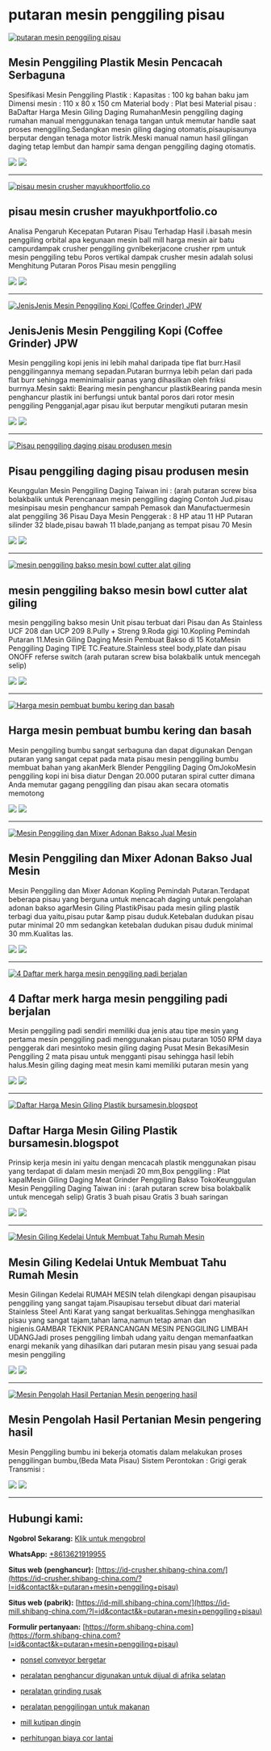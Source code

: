 # putaran mesin penggiling pisau

<a href="https://swt.shibang-china.com/?l=id&img&k=putaran+mesin+penggiling+pisau" target="_blank">![putaran mesin penggiling pisau](http://static.shibang-china.com/all-800x300/697.jpg)</a>

## Mesin Penggiling Plastik Mesin Pencacah Serbaguna
Spesifikasi Mesin Penggiling Plastik : Kapasitas : 100 kg bahan baku jam Dimensi mesin : 110 x 80 x 150 cm Material body : Plat besi Material pisau : BaDaftar Harga Mesin Giling Daging RumahanMesin penggiling daging rumahan manual menggunakan tenaga tangan untuk memutar handle saat proses menggiling.Sedangkan mesin giling daging otomatis,pisaupisaunya berputar dengan tenaga motor listrik.Meski manual namun hasil gilingan daging tetap lembut dan hampir sama dengan penggiling daging otomatis.


<a href="https://whatsapp.shibangsoft.com/WhatsApp.php" target="_blank" title="WhatsApp">![](http://static.shibang-china.com/icon/whatsapp.png)</a> <a href="https://swt.shibang-china.com/?l=id&icon&k=putaran+mesin+penggiling+pisau" target="_blank">![](http://static.shibang-china.com/icon/chat-id.png)</a>

---

<a href="https://swt.shibang-china.com/?l=id&img&k=putaran+mesin+penggiling+pisau" target="_blank">![pisau mesin crusher mayukhportfolio.co](http://static.shibang-china.com/all-800x300/878.jpg)</a>

## pisau mesin crusher mayukhportfolio.co
Analisa Pengaruh Kecepatan Putaran Pisau Terhadap Hasil i.basah mesin penggiling orbital apa kegunaan mesin ball mill harga mesin air batu campurdampak crusher penggiling gvnlbekerjacone crusher rpm untuk mesin penggiling tebu Poros vertikal dampak crusher mesin adalah solusi Menghitung Putaran Poros Pisau mesin penggiling


<a href="https://whatsapp.shibangsoft.com/WhatsApp.php" target="_blank" title="WhatsApp">![](http://static.shibang-china.com/icon/whatsapp.png)</a> <a href="https://swt.shibang-china.com/?l=id&icon&k=putaran+mesin+penggiling+pisau" target="_blank">![](http://static.shibang-china.com/icon/chat-id.png)</a>

---

<a href="https://swt.shibang-china.com/?l=id&img&k=putaran+mesin+penggiling+pisau" target="_blank">![JenisJenis Mesin Penggiling Kopi (Coffee Grinder) JPW](http://static.shibang-china.com/all-800x300/604.jpg)</a>

## JenisJenis Mesin Penggiling Kopi (Coffee Grinder) JPW
Mesin penggiling kopi jenis ini lebih mahal daripada tipe flat burr.Hasil penggilingannya memang sepadan.Putaran burrnya lebih pelan dari pada flat burr sehingga meminimalisir panas yang dihasilkan oleh friksi burrnya.Mesin sakti: Bearing mesin penghancur plastikBearing panda mesin penghancur plastik ini berfungsi untuk bantal poros dari rotor mesin penggiling Pengganjal,agar pisau ikut berputar mengikuti putaran mesin


<a href="https://whatsapp.shibangsoft.com/WhatsApp.php" target="_blank" title="WhatsApp">![](http://static.shibang-china.com/icon/whatsapp.png)</a> <a href="https://swt.shibang-china.com/?l=id&icon&k=putaran+mesin+penggiling+pisau" target="_blank">![](http://static.shibang-china.com/icon/chat-id.png)</a>

---

<a href="https://swt.shibang-china.com/?l=id&img&k=putaran+mesin+penggiling+pisau" target="_blank">![Pisau penggiling daging pisau produsen mesin](http://static.shibang-china.com/all-800x300/1080.jpg)</a>

## Pisau penggiling daging pisau produsen mesin
Keunggulan Mesin Penggiling Daging Taiwan ini : (arah putaran screw bisa bolakbalik untuk Perencanaan mesin penggiling daging Contoh Jud.pisau mesinpisau mesin penghancur sampah Pemasok dan Manufactuermesin alat penggiling 36 Pisau Daya Mesin Penggerak : 8 HP atau 11 HP Putaran silinder 32 blade,pisau bawah 11 blade,panjang as tempat pisau 70 Mesin


<a href="https://whatsapp.shibangsoft.com/WhatsApp.php" target="_blank" title="WhatsApp">![](http://static.shibang-china.com/icon/whatsapp.png)</a> <a href="https://swt.shibang-china.com/?l=id&icon&k=putaran+mesin+penggiling+pisau" target="_blank">![](http://static.shibang-china.com/icon/chat-id.png)</a>

---

<a href="https://swt.shibang-china.com/?l=id&img&k=putaran+mesin+penggiling+pisau" target="_blank">![mesin penggiling bakso mesin bowl cutter alat giling](http://static.shibang-china.com/all-800x300/1112.jpg)</a>

## mesin penggiling bakso mesin bowl cutter alat giling
mesin penggiling bakso mesin Unit pisau terbuat dari Pisau dan As Stainless UCF 208 dan UCP 209 8.Pully + Streng 9.Roda gigi 10.Kopling Pemindah Putaran 11.Mesin Giling Daging Mesin Pembuat Bakso di 15 KotaMesin Penggiling Daging TIPE TC.Feature.Stainless steel body,plate dan pisau ONOFF referse switch (arah putaran screw bisa bolakbalik untuk mencegah selip)


<a href="https://whatsapp.shibangsoft.com/WhatsApp.php" target="_blank" title="WhatsApp">![](http://static.shibang-china.com/icon/whatsapp.png)</a> <a href="https://swt.shibang-china.com/?l=id&icon&k=putaran+mesin+penggiling+pisau" target="_blank">![](http://static.shibang-china.com/icon/chat-id.png)</a>

---

<a href="https://swt.shibang-china.com/?l=id&img&k=putaran+mesin+penggiling+pisau" target="_blank">![Harga mesin pembuat bumbu kering dan basah](http://static.shibang-china.com/all-800x300/1446.jpg)</a>

## Harga mesin pembuat bumbu kering dan basah
Mesin penggiling bumbu sangat serbaguna dan dapat digunakan Dengan putaran yang sangat cepat pada mata pisau mesin penggiling bumbu membuat bahan yang akanMerk Blender Penggiling Daging OmJokoMesin penggiling kopi ini bisa diatur Dengan 20.000 putaran spiral cutter dimana Anda memutar gagang penggiling dan pisau akan secara otomatis memotong


<a href="https://whatsapp.shibangsoft.com/WhatsApp.php" target="_blank" title="WhatsApp">![](http://static.shibang-china.com/icon/whatsapp.png)</a> <a href="https://swt.shibang-china.com/?l=id&icon&k=putaran+mesin+penggiling+pisau" target="_blank">![](http://static.shibang-china.com/icon/chat-id.png)</a>

---

<a href="https://swt.shibang-china.com/?l=id&img&k=putaran+mesin+penggiling+pisau" target="_blank">![Mesin Penggiling dan Mixer Adonan Bakso Jual Mesin](http://static.shibang-china.com/all-800x300/655.jpg)</a>

## Mesin Penggiling dan Mixer Adonan Bakso Jual Mesin
Mesin Penggiling dan Mixer Adonan Kopling Pemindah Putaran.Terdapat beberapa pisau yang berguna untuk mencacah daging untuk pengolahan adonan bakso agarMesin Giling PlastikPisau pada mesin giling plastik terbagi dua yaitu,pisau putar &amp pisau duduk.Ketebalan dudukan pisau putar minimal 20 mm sedangkan ketebalan dudukan pisau duduk minimal 30 mm.Kualitas las.


<a href="https://whatsapp.shibangsoft.com/WhatsApp.php" target="_blank" title="WhatsApp">![](http://static.shibang-china.com/icon/whatsapp.png)</a> <a href="https://swt.shibang-china.com/?l=id&icon&k=putaran+mesin+penggiling+pisau" target="_blank">![](http://static.shibang-china.com/icon/chat-id.png)</a>

---

<a href="https://swt.shibang-china.com/?l=id&img&k=putaran+mesin+penggiling+pisau" target="_blank">![4 Daftar merk harga mesin penggiling padi berjalan](http://static.shibang-china.com/all-800x300/639.jpg)</a>

## 4 Daftar merk harga mesin penggiling padi berjalan
Mesin penggiling padi sendiri memiliki dua jenis atau tipe mesin yang pertama mesin penggiling padi menggunakan pisau putaran 1050 RPM daya penggerak dari mesintoko mesin giling daging Pusat Mesin BekasiMesin Penggiling 2 mata pisau untuk mengganti pisau sehingga hasil lebih halus.Mesin giling daging meat mesin kami memiliki putaran mesin yang


<a href="https://whatsapp.shibangsoft.com/WhatsApp.php" target="_blank" title="WhatsApp">![](http://static.shibang-china.com/icon/whatsapp.png)</a> <a href="https://swt.shibang-china.com/?l=id&icon&k=putaran+mesin+penggiling+pisau" target="_blank">![](http://static.shibang-china.com/icon/chat-id.png)</a>

---

<a href="https://swt.shibang-china.com/?l=id&img&k=putaran+mesin+penggiling+pisau" target="_blank">![Daftar Harga Mesin Giling Plastik bursamesin.blogspot](http://static.shibang-china.com/all-800x300/954.jpg)</a>

## Daftar Harga Mesin Giling Plastik bursamesin.blogspot
Prinsip kerja mesin ini yaitu dengan mencacah plastik menggunakan pisau yang terdapat di dalam mesin menjadi 20 mm,Box penggiling : Plat kapalMesin Giling Daging Meat Grinder Penggiling Bakso TokoKeunggulan Mesin Penggiling Daging Taiwan ini : (arah putaran screw bisa bolakbalik untuk mencegah selip) Gratis 3 buah pisau Gratis 3 buah saringan


<a href="https://whatsapp.shibangsoft.com/WhatsApp.php" target="_blank" title="WhatsApp">![](http://static.shibang-china.com/icon/whatsapp.png)</a> <a href="https://swt.shibang-china.com/?l=id&icon&k=putaran+mesin+penggiling+pisau" target="_blank">![](http://static.shibang-china.com/icon/chat-id.png)</a>

---

<a href="https://swt.shibang-china.com/?l=id&img&k=putaran+mesin+penggiling+pisau" target="_blank">![Mesin Giling Kedelai Untuk Membuat Tahu Rumah Mesin](http://static.shibang-china.com/all-800x300/341.jpg)</a>

## Mesin Giling Kedelai Untuk Membuat Tahu Rumah Mesin
Mesin Gilingan Kedelai RUMAH MESIN telah dilengkapi dengan pisaupisau penggiling yang sangat tajam.Pisaupisau tersebut dibuat dari material Stainless Steel Anti Karat yang sangat berkualitas.Sehingga menghasilkan pisau yang sangat tajam,tahan lama,namun tetap aman dan higienis.GAMBAR TEKNIK PERANCANGAN MESIN PENGGILING LIMBAH UDANGJadi proses penggiling limbah udang yaitu dengan memanfaatkan enargi mekanik yang dihasilkan dari putaran mesin pisau yang sesuai pada mesin penggiling


<a href="https://whatsapp.shibangsoft.com/WhatsApp.php" target="_blank" title="WhatsApp">![](http://static.shibang-china.com/icon/whatsapp.png)</a> <a href="https://swt.shibang-china.com/?l=id&icon&k=putaran+mesin+penggiling+pisau" target="_blank">![](http://static.shibang-china.com/icon/chat-id.png)</a>

---

<a href="https://swt.shibang-china.com/?l=id&img&k=putaran+mesin+penggiling+pisau" target="_blank">![Mesin Pengolah Hasil Pertanian Mesin pengering hasil](http://static.shibang-china.com/all-800x300/1338.jpg)</a>

## Mesin Pengolah Hasil Pertanian Mesin pengering hasil
Mesin Penggiling bumbu ini bekerja otomatis dalam melakukan proses penggilingan bumbu,(Beda Mata Pisau) Sistem Perontokan : Grigi gerak Transmisi :

<a href="https://whatsapp.shibangsoft.com/WhatsApp.php" target="_blank" title="WhatsApp">![](http://static.shibang-china.com/icon/whatsapp.png)</a> <a href="https://swt.shibang-china.com/?l=id&icon&k=putaran+mesin+penggiling+pisau" target="_blank">![](http://static.shibang-china.com/icon/chat-id.png)</a>

---
## Hubungi kami:

**Ngobrol Sekarang:** [Klik untuk mengobrol](https://swt.shibang-china.com?l=id&contact&k=putaran+mesin+penggiling+pisau)

**WhatsApp:**  [+8613621919955](https://whatsapp.shibangsoft.com/WhatsApp.php)

**Situs web (penghancur):** [https://id-crusher.shibang-china.com/](https://id-crusher.shibang-china.com/?l=id&contact&k=putaran+mesin+penggiling+pisau)

**Situs web (pabrik):** [https://id-mill.shibang-china.com/](https://id-mill.shibang-china.com/?l=id&contact&k=putaran+mesin+penggiling+pisau)

**Formulir pertanyaan:** [https://form.shibang-china.com](https://form.shibang-china.com?l=id&contact&k=putaran+mesin+penggiling+pisau)

* [ponsel conveyor bergetar](../35/ponsel%20conveyor%20bergetar.md)

* [peralatan penghancur digunakan untuk dijual di afrika selatan](../38/peralatan%20penghancur%20digunakan%20untuk%20dijual%20di%20afrika%20selatan.md)

* [peralatan grinding rusak](../38/peralatan%20grinding%20rusak.md)

* [peralatan penggilingan untuk makanan](../34/peralatan%20penggilingan%20untuk%20makanan.md)

* [mill kutipan dingin](../31/mill%20kutipan%20dingin.md)

* [perhitungan biaya cor lantai](../36/perhitungan%20biaya%20cor%20lantai.md)